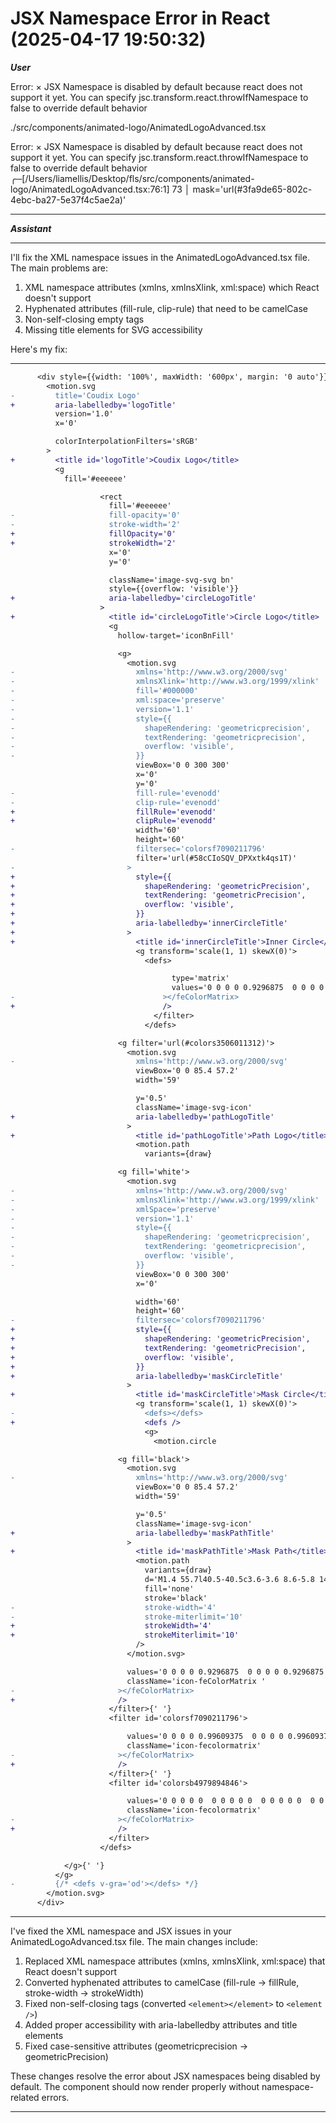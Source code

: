 <!-- Generated by SpecStory -->

# JSX Namespace Error in React (2025-04-17 19:50:32)

_**User**_

Error:   × JSX Namespace is disabled by default because react does not support it yet. You can specify jsc.transform.react.throwIfNamespace to false to override default behavior

./src/components/animated-logo/AnimatedLogoAdvanced.tsx

Error:   × JSX Namespace is disabled by default because react does not support it yet. You can specify jsc.transform.react.throwIfNamespace to false to override default behavior
     ╭─[/Users/liamellis/Desktop/fls/src/components/animated-logo/AnimatedLogoAdvanced.tsx:76:1]
  73 │                           mask='url(#3fa9de65-802c-4ebc-ba27-5e37f4c5ae2a)'

---

_**Assistant**_



---

I'll fix the XML namespace issues in the AnimatedLogoAdvanced.tsx file. The main problems are:

1. XML namespace attributes (xmlns, xmlnsXlink, xml:space) which React doesn't support
2. Hyphenated attributes (fill-rule, clip-rule) that need to be camelCase
3. Non-self-closing empty tags
4. Missing title elements for SVG accessibility

Here's my fix:

---

```diff
      <div style={{width: '100%', maxWidth: '600px', margin: '0 auto'}}>
        <motion.svg
-         title='Coudix Logo'
+         aria-labelledby='logoTitle'
          version='1.0'
          x='0'
```

```diff
          colorInterpolationFilters='sRGB'
        >
+         <title id='logoTitle'>Coudix Logo</title>
          <g
            fill='#eeeeee'
```

```diff
                    <rect
                      fill='#eeeeee'
-                     fill-opacity='0'
-                     stroke-width='2'
+                     fillOpacity='0'
+                     strokeWidth='2'
                      x='0'
                      y='0'
```

```diff
                      className='image-svg-svg bn'
                      style={{overflow: 'visible'}}
+                     aria-labelledby='circleLogoTitle'
                    >
+                     <title id='circleLogoTitle'>Circle Logo</title>
                      <g
                        hollow-target='iconBnFill'
```

```diff
                        <g>
                          <motion.svg
-                           xmlns='http://www.w3.org/2000/svg'
-                           xmlnsXlink='http://www.w3.org/1999/xlink'
-                           fill='#000000'
-                           xml:space='preserve'
-                           version='1.1'
-                           style={{
-                             shapeRendering: 'geometricprecision',
-                             textRendering: 'geometricprecision',
-                             overflow: 'visible',
-                           }}
                            viewBox='0 0 300 300'
                            x='0'
                            y='0'
-                           fill-rule='evenodd'
-                           clip-rule='evenodd'
+                           fillRule='evenodd'
+                           clipRule='evenodd'
                            width='60'
                            height='60'
-                           filtersec='colorsf7090211796'
                            filter='url(#58cCIoSQV_DPXxtk4qs1T)'
-                         >
+                           style={{
+                             shapeRendering: 'geometricPrecision',
+                             textRendering: 'geometricPrecision',
+                             overflow: 'visible',
+                           }}
+                           aria-labelledby='innerCircleTitle'
+                         >
+                           <title id='innerCircleTitle'>Inner Circle</title>
                            <g transform='scale(1, 1) skewX(0)'>
                              <defs>
```

```diff
                                    type='matrix'
                                    values='0 0 0 0 0.9296875  0 0 0 0 0.9296875  0 0 0 0 0.9296875  0 0 0 1 0'
-                                 ></feColorMatrix>
+                                 />
                                </filter>
                              </defs>
```

```diff
                        <g filter='url(#colors3506011312)'>
                          <motion.svg
-                           xmlns='http://www.w3.org/2000/svg'
                            viewBox='0 0 85.4 57.2'
                            width='59'
```

```diff
                            y='0.5'
                            className='image-svg-icon'
+                           aria-labelledby='pathLogoTitle'
                          >
+                           <title id='pathLogoTitle'>Path Logo</title>
                            <motion.path
                              variants={draw}
```

```diff
                        <g fill='white'>
                          <motion.svg
-                           xmlns='http://www.w3.org/2000/svg'
-                           xmlnsXlink='http://www.w3.org/1999/xlink'
-                           xmlSpace='preserve'
-                           version='1.1'
-                           style={{
-                             shapeRendering: 'geometricprecision',
-                             textRendering: 'geometricprecision',
-                             overflow: 'visible',
-                           }}
                            viewBox='0 0 300 300'
                            x='0'
```

```diff
                            width='60'
                            height='60'
-                           filtersec='colorsf7090211796'
+                           style={{
+                             shapeRendering: 'geometricPrecision',
+                             textRendering: 'geometricPrecision',
+                             overflow: 'visible',
+                           }}
+                           aria-labelledby='maskCircleTitle'
                          >
+                           <title id='maskCircleTitle'>Mask Circle</title>
                            <g transform='scale(1, 1) skewX(0)'>
-                             <defs></defs>
+                             <defs />
                              <g>
                                <motion.circle
```

```diff
                        <g fill='black'>
                          <motion.svg
-                           xmlns='http://www.w3.org/2000/svg'
                            viewBox='0 0 85.4 57.2'
                            width='59'
```

```diff
                            y='0.5'
                            className='image-svg-icon'
+                           aria-labelledby='maskPathTitle'
                          >
+                           <title id='maskPathTitle'>Mask Path</title>
                            <motion.path
                              variants={draw}
                              d='M1.4 55.7l40.5-40.5c3.6-3.6 8.6-5.8 14.1-5.8 11 0 20 8.9 20 20 0 11-8.9 20-20 20M29.4 7.8c-11 0-20 8.9-20 20v-.4c0 11 8.9 20.3 20 20.3h.6c5.5 0 9.9-2.2 13.5-5.9L84 1.4'
                              fill='none'
                              stroke='black'
-                             stroke-width='4'
-                             stroke-miterlimit='10'
+                             strokeWidth='4'
+                             strokeMiterlimit='10'
                            />
                          </motion.svg>
```

```diff
                          values='0 0 0 0 0.9296875  0 0 0 0 0.9296875  0 0 0 0 0.9296875  0 0 0 1 0'
                          className='icon-feColorMatrix '
-                       ></feColorMatrix>
+                       />
                      </filter>{' '}
                      <filter id='colorsf7090211796'>
```

```diff
                          values='0 0 0 0 0.99609375  0 0 0 0 0.99609375  0 0 0 0 0.99609375  0 0 0 1 0'
                          className='icon-fecolormatrix'
-                       ></feColorMatrix>
+                       />
                      </filter>{' '}
                      <filter id='colorsb4979894846'>
```

```diff
                          values='0 0 0 0 0  0 0 0 0 0  0 0 0 0 0  0 0 0 1 0'
                          className='icon-fecolormatrix'
-                       ></feColorMatrix>
+                       />
                      </filter>
                    </defs>
```

```diff
            </g>{' '}
          </g>
-         {/* <defs v-gra='od'></defs> */}
        </motion.svg>
      </div>
```

---

I've fixed the XML namespace and JSX issues in your AnimatedLogoAdvanced.tsx file. The main changes include:

1. Replaced XML namespace attributes (xmlns, xmlnsXlink, xml:space) that React doesn't support
2. Converted hyphenated attributes to camelCase (fill-rule → fillRule, stroke-width → strokeWidth)
3. Fixed non-self-closing tags (converted `<element></element>` to `<element />`)
4. Added proper accessibility with aria-labelledby attributes and title elements
5. Fixed case-sensitive attributes (geometricprecision → geometricPrecision)

These changes resolve the error about JSX namespaces being disabled by default. The component should now render properly without namespace-related errors.

---

